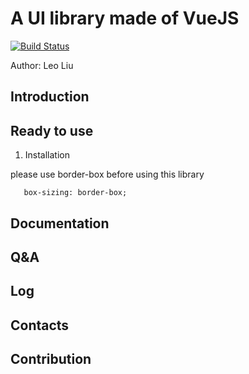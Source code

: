 # A UI library made of VueJS

[![Build Status](https://travis-ci.org/lsxBread/VUI.svg?branch=master)](https://travis-ci.org/lsxBread/VUI)

Author: Leo Liu

## Introduction

## Ready to use

1. Installation

please use border-box before using this library

```
   box-sizing: border-box;
```

## Documentation

## Q&A

## Log

## Contacts

## Contribution
